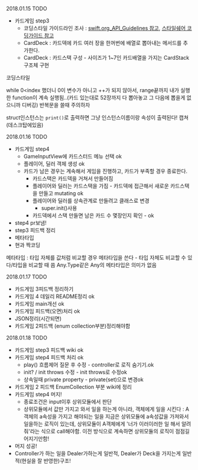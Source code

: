 2018.01.15
TODO
- 카드게임 step3
  - 코딩스타일 가이드라인 조사 : [swift.org_API_Guidelines 참고](https://swift.org/documentation/api-design-guidelines/#general-conventions), [스타일쉐어 코딩가이드 참고](https://github.com/StyleShare/swift-style-guide)
  - CardDeck : 카드덱에 카드 여러 장을 한꺼번에 배열로 뽑아내는 메서드를 추가한다.
  - CardDeck : 카드스택 구성 - 사이즈가 1~7인 카드배열을 가지는 CardStack 구조체 구현

코딩스타일

while 0<index 했더니 0이 변수가 아니고 ++가 되지 않아서, range끝까지 내가 실행한 function이 계속 실행됨..(카드 있는대로 52장까지 다 뽑아놓고 그 다음에 뽑을게 없으니까 디버깅) 반복문을 쓸때 주의하자

struct인스턴스는 `print()`로 출력하면 그냥 인스턴스이름이랑 속성이 출력된다!
캡쳐(데스크탑에있음)


2018.01.16
TODO
- 카드게임 step4
  - GameInputView에 카드스터드 메뉴 선택 ok
  - 플레이어, 딜러 객체 생성 ok
  - 카드가 남은 경우는 계속해서 게임을 진행하고, 카드가 부족할 경우 종료한다.
    - 카드스택은 카드덱을 거쳐서 만들어짐
    - 플레이어와 딜러는 카드스택을 가짐 - 카드덱에 접근해서 새로운 카드스택을 만들고 mutating ok
    - 플레이어와 딜러를 상속관계로 만들려고 클래스로 변경
      - super.init()사용
    - 카드덱에서 스택 만들면 남은 카드 수 몇장인지 확인 - ok
- step4 pr보냄!
- step3 피드백 정리
- 메타타입
- 현과 짝코딩


메타타입 : 타입 자체를 값처럼 비교할 경우 메타타입을 쓴다 - 타입 자체도 비교할 수 있다/타입을 비교할 때 씀
Any.Type같은 Any의 메타타입은 의미가 없음

2018.01.17
TODO
- 카드게임 3피드백 정리하기
- 카드게임 4 데일리 README정리 ok
- 카드게임 main개선 ok
- 카드게임 피드백(오면)처리 ok
- JSON정리(시간되면)
- 카드게임 2피드백 (enum collection부분)정리해야함

2018.01.18
TODO
- 카드게임 step3 피드백 wiki ok
- 카드게임 step4 피드백 처리 ok
  - play() 흐름제어 질문 후 수정 - controller로 로직 숨기기.ok
  - init? / init throws 수정 - init throws로 수정ok
  - 상속일때 private property - private(set)으로 변경ok
- 카드게임 2 피드백 EnumCollection 부분 wiki에 정리
- 카드게임 step4 머지!
  - 종료조건은 input이후 상위모듈에서 판단
  - 상위모듈에서 값만 가지고 와서 일을 하는게 아니라, 객체에게 일을 시킨다 : A객체의 a속성을 가지고 해야되는 일을 지금은 상위모듈에 a속성값을 가져와서 일을하는 로직이 있는데, 상위모듈이 A객체에게 '너가 이러이러한 일 해서 알려줘'라는 식으로 call해야함. 이전 방식으로 계속하면 상위모듈의 로직이 점점길어지기만함!
- 머지 성공!
- Controller가 하는 일을 Dealer가하는게 일반적, Dealer가 Deck을 가지는게 일반적(현실을 잘 반영한)구조!
